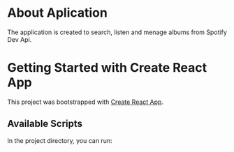 # About Aplication

The application is created to search, listen and menage albums from Spotify Dev Api.

# Getting Started with Create React App

This project was bootstrapped with [Create React App](https://create-react-app.dev/).

## Available Scripts

In the project directory, you can run:
